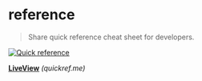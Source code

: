 # reference

> Share quick reference cheat sheet for developers.

[![Quick reference](https://quickref.me/assets/image/quickref-preview.png)](https://quickref.me/)


**[LiveView](https://quickref.me/)** _(quickref.me)_


